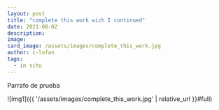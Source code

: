 ```yaml
---
layout: post
title: "complete this work wich I continued"
date: 2021-08-02
description: 
image: 
card_image: /assets/images/complete_this_work.jpg
author: c-lofan
tags:
  - in situ
---
```


Parrafo de prueba

![img1]({{ '/assets/images/complete_this_work.jpg' | relative_url }}#full)